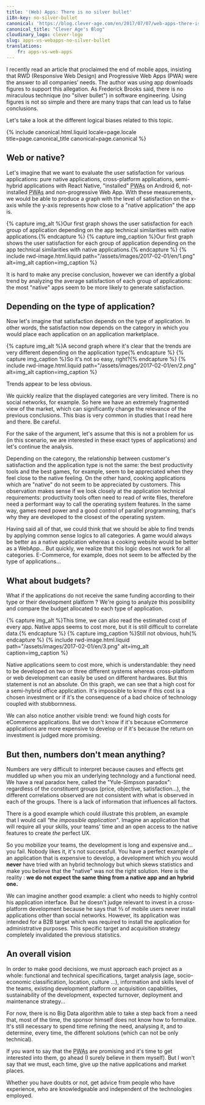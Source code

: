 ```yaml
---
title: '(Web) Apps: There is no silver bullet'
i18n-key: no-silver-bullet
canonical: 'https://blog.clever-age.com/en/2017/07/07/web-apps-there-is-no-silver-bullet/'
canonical_title: "Clever Age's Blog"
cloudinary_logo: clever-logo
slug: apps-vs-webapps-no-silver-bullet
translations:
    fr: apps-vs-web-apps
---
```


I recently read an article that proclaimed the end of mobile apps, insisting
that RWD (Responsive Web Design) and Progressive Web Apps (PWA) were the answer
to all companies’ needs. The author was using app downloads figures to support
this allegation. As Frederick Brooks said, there is no miraculous technique (no
"silver bullet") in software engineering. Using figures is not so simple and
there are many traps that can lead us to false conclusions.

Let's take a look at the different logical biases related to this topic.

<!-- more -->

{% include canonical.html.liquid
    locale=page.locale
    title=page.canonical_title
    canonical=page.canonical
%}

## Web or native?

Let's imagine that we want to evaluate the user satisfaction for various
applications: pure native applications, cross-platform applications, semi-hybrid
applications with React Native, "installed"
<abbr title="Progressive Web Apps">PWAs</abbr> on Android 6, not-installed
<abbr title="Progressive Web Apps">PWAs</abbr> and non-progressive Web App. With
these measurements, we would be able to produce a graph with the level of
satisfaction on the x-axis while the y-axis represents how close to a "native
application" the app is.

{% capture img_alt %}Our first graph shows the user satisfaction for each group
of application depending on the app technical similarities with native
applications.{% endcapture %} {% capture img_caption %}Our first graph shows the
user satisfaction for each group of application depending on the app technical
similarities with native applications.{% endcapture %}
{% include rwd-image.html.liquid
path="/assets/images/2017-02-01/en/1.png"
alt=img_alt
caption=img_caption
%}

It is hard to make any precise conclusion, however we can identify a global
trend by analyzing the average satisfaction of each group of applications: the
most "native" apps seem to be more likely to generate satisfaction.

## Depending on the type of application?

Now let's imagine that satisfaction depends on the type of application. In other
words, the satisfaction now depends on the category in which you would place
each application on an application marketplace.

{% capture img_alt %}A second graph where it's clear that the trends are very
different depending on the application type{% endcapture %}
{% capture img_caption %}So it's not so easy, right?{% endcapture %}
{% include rwd-image.html.liquid
path="/assets/images/2017-02-01/en/2.png"
alt=img_alt
caption=img_caption
%}

Trends appear to be less obvious.

We quickly realize that the displayed categories are very limited. There is no
social networks, for example. So here we have an extremely fragmented view of
the market, which can significantly change the relevance of the previous
conclusions. This bias is very common in studies that I read here and there. Be
careful.

For the sake of the argument, let's assume that this is not a problem for us (in
this scenario, we are interested in these exact types of applications) and let's
continue the analysis.

Depending on the category, the relationship between customer's satisfaction and
the application type is not the same: the best productivity tools and the best
games, for example, seem to be appreciated when they feel close to the native
feeling. On the other hand, cooking applications which are "native" do not seem
to be appreciated by customers. This observation makes sense if we look closely
at the application technical requirements: productivity tools often need to read
of write files, therefore need a performant way to call the operating system
features. In the same way, games need power and a good control of parallel
programming, that's why they are developed to the closest of the operating
system.

Having said all of that, we could think that we should be able to find trends by
applying common sense logics to all categories. A game would always be better as
a native application whereas a cooking website would be better as a WebApp… But
quickly, we realize that this logic does not work for all categories.
E-Commerce, for example, does not seem to be affected by the type of
applications…

## What about budgets?

What if the applications do not receive the same funding according to their type
or their development platform ? We're going to analyze this possibility and
compare the budget allocated to each type of application.

{% capture img_alt %}This time, we can also read the estimated cost of every
app. Native apps seems to cost more, but it is still difficult to correlate
data.{% endcapture %} {% capture img_caption %}Still not obvious,
huh{% endcapture %} {% include rwd-image.html.liquid
path="/assets/images/2017-02-01/en/3.png"
alt=img_alt
caption=img_caption
%}

Native applications seem to cost more, which is understandable: they need to be
developed on two or three different systems whereas cross-platform or web
development can easily be used on different hardwares. But this statement is not
an absolute. On this graph, we can see that a high cost for a semi-hybrid office
application. It's impossible to know if this cost is a chosen investment or if
it's the consequence of a bad choice of technology coupled with stubbornness.

We can also notice another visible trend: we found high costs for eCommerce
applications. But we don't know if it's because eCommerce applications are more
expensive to develop or if it's because the return on investment is judged more
promising.

## But then, numbers don't mean anything?

Numbers are very difficult to interpret because causes and effects get muddled
up when you mix an underlying technology and a functional need. We have a real
paradox here, called the "Yule-Simpson paradox": regardless of the constituent
groups (price, objective, satisfaction…), the different correlations observed
are not consistent with what is observed in each of the groups. There is a lack
of information that influences all factors.

There is a good example which could illustrate this problem, an example that I
would call <em>"the impossible application"</em>. Imagine an application that
will require all your skills, your teams' time and an open access to the native
features to create <em>the</em> perfect UX.

So you mobilize your teams, the development is long and expensive and… you fail.
Nobody likes it, it's not successfull. You have a perfect example of an
application that is expensive to develop, a development which you would
<strong>never</strong> have tried with an hybrid technology but which skews
statistics and make you believe that the "native" was not the right solution.
Here is the reality : <strong>we do not expect the same thing from a native app
and an hybrid one.</strong>

We can imagine another good example: a client who needs to highly control his
application interface. But he doesn't judge relevant to invest in a
cross-platform development because he says that ⅔ of mobile users never install
applications other than social networks. However, its application was intended
for a B2B target which was required to install the application for
administrative purposes. This specific target and acquisition strategy
completely invalidated the previous statistics.

## An overall vision

In order to make good decisions, we must approach each project as a whole:
functional and technical specifications, target analysis (age, socio-economic
classification, location, culture ...), information and skills level of the
teams, existing development platform or acquisition capabilities, sustainability
of the development, expected turnover, deployment and maintenance strategy…

For now, there is no Big Data algorithm able to take a step back from a need
that, most of the time, the sponsor himself does not know how to formalize. It's
still necessary to spend time refining the need, analysing it, and to determine,
every time, the different solutions (which can not be only technical).

If you want to say that the <abbr title="Progressive Web Apps">PWAs</abbr> are
promising and it's time to get interested into them, go ahead (I surely believe
in them myself). But I won't say that we must, each time, give up the native
applications and market places.

Whether you have doubts or not, get advice from people who have experience, who
are knowledgeable and independent of the technologies employed.
